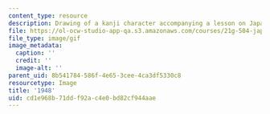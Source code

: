 ```yaml
---
content_type: resource
description: Drawing of a kanji character accompanying a lesson on Japanese.
file: https://ol-ocw-studio-app-qa.s3.amazonaws.com/courses/21g-504-japanese-iv-spring-2009/cd1e968b71ddf92ac4e0bd82cf944aae_1948.gif
file_type: image/gif
image_metadata:
  caption: ''
  credit: ''
  image-alt: ''
parent_uid: 8b541784-586f-4e65-3cee-4ca3df5330c8
resourcetype: Image
title: '1948'
uid: cd1e968b-71dd-f92a-c4e0-bd82cf944aae
---
```

